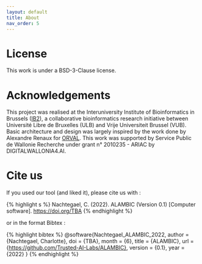 ```yaml
---
layout: default
title: About
nav_order: 5
---
```

# License
This work is under a BSD-3-Clause license.

# Acknowledgements
This project was realised at the Interuniversity Institute of Bioinformatics in Brussels ([IB2](https://ibsquare.be)), a collaborative bioinformatics research initiative between Université Libre de Bruxelles (ULB) and Vrije Universiteit Brussel (VUB). Basic architecture and design was largely inspired by the work done by Alexandre Renaux for [ORVAL](https://orval.ibsquare.be). This work was supported by Service Public de Wallonie Recherche under grant n° 2010235 - ARIAC by DIGITALWALLONIA4.AI.

# Cite us
If you used our tool (and liked it), please cite us with :

{% highlight s %}
Nachtegael, C. (2022). ALAMBIC (Version 0.1) [Computer software]. https://doi.org/TBA
{% endhighlight %}

or in the format Bibtex : 

{% highlight bibtex %}
@software{Nachtegael_ALAMBIC_2022,
author = {Nachtegael, Charlotte},
doi = {TBA},
month = {6},
title = {ALAMBIC},
url = {https://github.com/Trusted-AI-Labs/ALAMBIC},
version = {0.1},
year = {2022}
}
{% endhighlight %}
